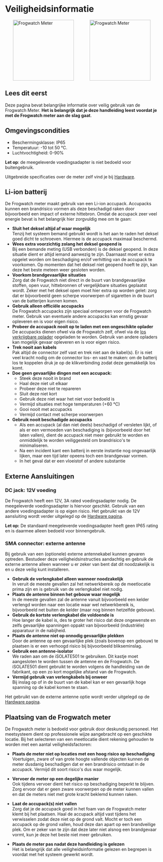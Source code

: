 # Veiligheidsinformatie

<div style="display: flex; flex-flow: row wrap; justify-content: space-around">
<div style="width:200px">
<img src="../img/frogwatch-meter.png" alt="Frogwatch Meter" width="200"/>
</div>
<div>
<img src="../img/frogwatch-back.png" alt="Frogwatch Meter" width="200"/>
</div>
</div>

## Lees dit eerst

Deze pagina bevat belangrijke informatie over veilig gebruik van de Frogwatch Meter. **Het is belangrijk dat je deze handleiding leest voordat je met de Frogwatch meter aan de slag gaat**.

## Omgevingscondities

* Beschermingsklasse: IP65
* Temperatuur: -10 tot 50 ℃.
* Luchtvochtigheid: 0-90%

**Let op**: de meegeleverde voedingsadapter is niet bedoeld voor buitengebruik.

Uitgebreide specificaties over de meter zelf vind je bij [Hardware](../hardware).

## Li-ion batterij

De Frogwatch meter maakt gebruik van een Li-ion accupack. Accupacks kunnen een brandrisico vormen als deze beschadigd raken door bijvoorbeeld een impact of externe hittebron. Omdat de accupack zeer veel energie bevat is het belangrijk hier zorgvuldig mee om te gaan:

* **Sluit het deksel altijd af waar mogelijk**<br>
    Tenzij het systeem bemand gebruikt wordt is het aan te raden het deksel goed dicht te schroeven. Hiermee is de accupack maximaal beschermd.
* **Wees extra voorzichtig zolang het deksel geopend is**<br>
    Bij een bemande meting (USB verbonden) is de deksel geopend. In deze situatie dient er altijd iemand aanwezig te zijn. Daarnaast moet er extra opgelet worden om beschadiging en/of verhitting van de accupack te voorkomen. Op momenten dat het deksel niet geopend hoeft te zijn, kan deze het beste meteen weer gesloten worden.
* **Voorkom brandgevaarlijke situaties**<br>
    Zorg dat de Frogwatch niet direct in de buurt van brandgevaarlijke stoffen, open vuur, hittebronnen of vergelijkbare situaties geplaatst wordt. Zeker met het deksel open moet hier extra op worden gelet: zorg dat er bijvoorbeeld geen scherpe voorwerpen of sigaretten in de buurt van de batterijen kunnen komen.
* **Gebruik alleen officiële accupacks**<br>
    De Frogwatch accupacks zijn speciaal ontworpen voor de Frogwatch meter. Gebruik van eventuele andere accupacks kan ernstig gevaar opleveren en is voor eigen risico.
* **Probeer de accupack nooit op te laden met een ongeschikte oplader**<br>
    De accupacks dienen ofwel via de Frogwatch zelf, ofwel via de [los verkrijgbare oplader](../hardware/#li-ion-oplader) opgeladen te worden. Gebruik van andere opladers kan mogelijk gevaar opleveren en is voor eigen risico.
* **Trek nooit aan kabels**<br>
    Pak altijd de connector zelf vast en trek niet aan de kabel(s). Er is niet veel kracht nodig om de connector los- en vast te maken: om de batterij los te koppelen druk je op de klikverbinding zodat deze gemakkelijk los komt.
* **Doe geen gevaarlijke dingen met een accupack:**<br>
    - Steek deze nooit in brand
    - Haal deze niet uit elkaar
    - Probeer deze niet te repareren
    - Sluit deze niet kort
    - Gebruik deze niet waar het niet voor bedoeld is
    - Vermijd situaties met hoge temperaturen (+60 ℃)
    - Gooi nooit met accupacks
    - Vermijd contact met scherpe voorwerpen
* **Gebruik nooit beschadigde accupacks**<br>
    - Als een accupack (al dan niet deels) beschadigd of versleten lijkt, of als er een vermoeden van beschadiging is (bijvoorbeeld door het laten vallen), dient de accupack niet meer gebruikt te worden en onmiddelijk te worden veiliggesteld om brandrisico's te minimaliseren.
    - Na een incident kant een batterij in eerste instantie nog ongevaarlijk lijken, maar een tijd later opeens toch een brandgevaar vormen.
    - In het geval dat er een vloeistof of andere substantie

## Externe Aansluitingen

### DC jack: 12V voeding

De Frogwatch heeft een 12V, 3A rated voedingsadapter nodig. De meegeleverde voedingsadapter is hiervoor geschikt. Gebruik van een andere voedingsadapter is op eigen risico. Het gebruikt van de 12V aansluiting wordt verder uitgelegd op de [Hardware pagina](../hardware/#dc-jack-12v-voeding).

**Let op:** De standaard meegeleverde voedingsadapter heeft geen IP65 rating en is daarmee alleen bedoeld voor binnengebruik.

### SMA connector: externe antenne

Bij gebruik van een (optionele) externe antennekabel kunnen gevaren optreden. Bestudeer deze veiligheidsinstructies aandachtig en gebruik de externe antenne alleen wanneer u er zeker van bent dat dit noodzakelijk is en u deze veilig kunt installeren.

* **Gebruik de verlengkabel alleen wanneer noodzakelijk**<br>
    In veruit de meeste gevallen zal het netwerkbereik op de meetlocatie prima zijn en is gebruik
    van de verlengkabel niet nodig.
* **Plaats de antenne binnen het gebouw waar mogelijk**<br>
    In de meeste gevallen zal de antenne vanuit bijvoorbeeld een kelder verlengd worden naar een locatie waar wel netwerkbereik is, bijvoorbeeld net buiten de kelder (maar nog binnen hetzelfde gebouw).
* **Gebruik de kortste verlengkabel die voldoende is**<br>
    Hoe langer de kabel is, des te groter het risico dat deze ongewenste en zelfs gevaarlijke spanningen oppakt van bijvoorbeeld (industriële) apparatuur in de nabijheid.
* **Plaats de antenne niet op onnodig gevaarlijke plekken**<br>
    Door de antenne op een gevaarlijke plek (zoals bovenop een gebouw) te plaatsen is er een verhoogd risico bij bijvoorbeeld blikseminslag.
* **Gebruik een antenne-isolator**<br>
    We raden aan om de iSOLATE501 te gebruiken. Dit kastje moet aangesloten te worden tussen de antenne en de Frogwatch. De iSOLATE501 dient gebruikt te worden volgens de handleiding van de fabrikant, op een zo kort mogelijke afstand van de Frogwatch.
* **Vermijd gebruik van verlengkabels bij onweer**<br>
    Bij inslag op of in de buurt van de kabel kan er een gevaarlijk hoge spanning op de kabel komen te staan.

Het gebruikt van de externe antenne optie wordt verder uitgelegd op de [Hardware pagina](../hardware/#sma-connector-externe-antenne).


## Plaatsing van de Frogwatch meter

De Frogwatch meter is bedoeld voor gebruik door deskundig personeel. Het meetsysteem dient op professionele wijze aangebracht op een geschikte locatie. Bij het selecteren van een meetlocatie dient rekening gehouden te worden met een aantal veiligheidsfactoren:

* **Plaats de meter niet op locaties met een hoog risico op beschadiging**<br>
Voertuigen, zware of van grote hoogte vallende objecten kunnen de meter dusdanig beschadigen dat er een brandrisico ontstaat in de accupack. Vermijd dit soort risico's dus waar mogelijk.

* **Vervoer de meter op een degelijke manier**<br>
Ook tijdens vervoer dient het risico op beschadiging beperkt te blijven. Zorg ervoor dat er geen zware voorwerpen op de meter kunnen vallen en dat de meters niet met grote kracht beklemd kunnen raken.

* **Laat de accupack(s) niet vallen**<br>
Zorg dat je de accupack goed in het foam van de Frogwatch meter klemt bij het plaatsen. Haal de accupack altijd vast tijdens het verwisselen zodat deze niet op de grond valt.
Mocht er toch een accupack op de grond vallen, houd deze dan apart op een brandveilige plek. Om er zeker van te zijn dat deze later niet alsnog een brandgevaar vormt, kun je deze het beste niet meer gebruiken.

* **Plaats de meter pas nadat deze handleiding is gelezen**<br>
Het is belangrijk dat alle veiligheidsinformatie gelezen en begrepen is voordat met het systeem gewerkt wordt.